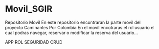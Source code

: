 # Movil_SGIR
Repositorio Movil
En este repositorio encontraran la parte movil del proyecto Caminantes Por Colombia
En el movil encotraras el rol usuario el cual podras navegar, reservar o modificar la reserva del usuario...

APP
ROL
SEGURIDAD
CRUD
